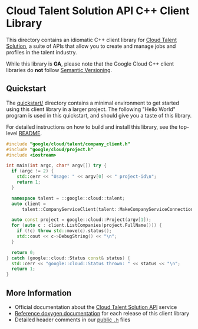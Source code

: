 # Cloud Talent Solution API C++ Client Library

This directory contains an idiomatic C++ client library for
[Cloud Talent Solution][cloud-service-docs], a suite of APIs that allow you to
create and manage jobs and profiles in the talent industry.

While this library is **GA**, please note that the Google Cloud C++ client libraries do **not** follow
[Semantic Versioning](https://semver.org/).

## Quickstart

The [quickstart/](quickstart/README.md) directory contains a minimal environment
to get started using this client library in a larger project. The following
"Hello World" program is used in this quickstart, and should give you a taste of
this library.

For detailed instructions on how to build and install this library, see the
top-level [README](/README.md#building-and-installing).

<!-- inject-quickstart-start -->

```cc
#include "google/cloud/talent/company_client.h"
#include "google/cloud/project.h"
#include <iostream>

int main(int argc, char* argv[]) try {
  if (argc != 2) {
    std::cerr << "Usage: " << argv[0] << " project-id\n";
    return 1;
  }

  namespace talent = ::google::cloud::talent;
  auto client =
      talent::CompanyServiceClient(talent::MakeCompanyServiceConnection());

  auto const project = google::cloud::Project(argv[1]);
  for (auto c : client.ListCompanies(project.FullName())) {
    if (!c) throw std::move(c).status();
    std::cout << c->DebugString() << "\n";
  }

  return 0;
} catch (google::cloud::Status const& status) {
  std::cerr << "google::cloud::Status thrown: " << status << "\n";
  return 1;
}
```

<!-- inject-quickstart-end -->

## More Information

- Official documentation about the [Cloud Talent Solution API][cloud-service-docs] service
- [Reference doxygen documentation][doxygen-link] for each release of this
  client library
- Detailed header comments in our [public `.h`][source-link] files

[cloud-service-docs]: https://cloud.google.com/solutions/talent-solution
[doxygen-link]: https://googleapis.dev/cpp/google-cloud-talent/latest/
[source-link]: https://github.com/googleapis/google-cloud-cpp/tree/main/google/cloud/talent
